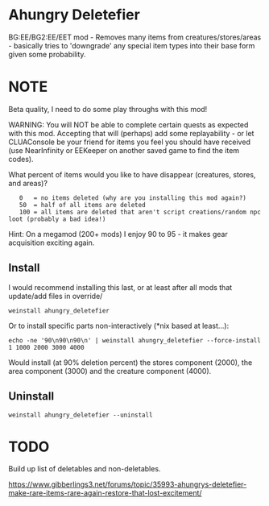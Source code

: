 # Ahungry Deletefier

BG:EE/BG2:EE/EET mod - Removes many items from
creatures/stores/areas - basically tries to 'downgrade' any special
item types into their base form given some probability.

# NOTE

Beta quality, I need to do some play throughs with this mod!

WARNING: You will NOT be able to complete certain quests as expected
with this mod.  Accepting that will (perhaps) add some replayability -
or let CLUAConsole be your friend for items you feel you should have
received (use NearInfinity or EEKeeper on another saved game to find
the item codes).

What percent of items would you like to have disappear (creatures,
stores, and areas)?

```
   0   = no items deleted (why are you installing this mod again?)
   50  = half of all items are deleted
   100 = all items are deleted that aren't script creations/random npc loot (probably a bad idea!)
```

Hint: On a megamod (200+ mods) I enjoy 90 to 95 - it makes gear
acquisition exciting again.

## Install

I would recommend installing this last, or at least after all mods
that update/add files in override/


```
weinstall ahungry_deletefier
```

Or to install specific parts non-interactively (*nix based at least...):

```
echo -ne '90\n90\n90\n' | weinstall ahungry_deletefier --force-install 1 1000 2000 3000 4000
```

Would install (at 90% deletion percent) the stores component (2000),
the area component (3000) and the creature component (4000).

## Uninstall

```
weinstall ahungry_deletefier --uninstall
```

# TODO

Build up list of deletables and non-deletables.

https://www.gibberlings3.net/forums/topic/35993-ahungrys-deletefier-make-rare-items-rare-again-restore-that-lost-excitement/
